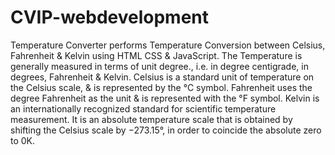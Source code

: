 # CVIP-webdevelopment
Temperature Converter performs Temperature Conversion between Celsius, Fahrenheit & Kelvin using HTML CSS & JavaScript.
The Temperature is generally measured in terms of unit degree., i.e. in degree centigrade, in degrees, Fahrenheit & Kelvin.
Celsius is a standard unit of temperature on the Celsius scale, & is represented by the °C symbol.
Fahrenheit uses the degree Fahrenheit as the unit & is represented with the °F symbol.
Kelvin is an internationally recognized standard for scientific temperature measurement. It is an absolute temperature scale that is obtained by shifting the Celsius scale by −273.15°, in order to coincide the absolute zero to 0K.
